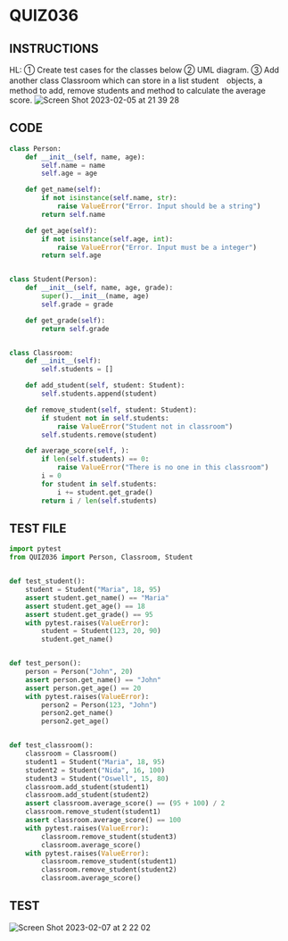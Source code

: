 # QUIZ036

## INSTRUCTIONS

HL: ① Create test cases for the classes below ② UML diagram. ③ Add another class Classroom which can store in a list student　objects, a method to add, remove students and method to calculate the average score.
![Screen Shot 2023-02-05 at 21 39 28](https://user-images.githubusercontent.com/111761417/216819173-31700063-d71c-42c8-9a3d-e30f0afc8b26.png)

## CODE
```.py
class Person:
    def __init__(self, name, age):
        self.name = name
        self.age = age

    def get_name(self):
        if not isinstance(self.name, str):
            raise ValueError("Error. Input should be a string")
        return self.name

    def get_age(self):
        if not isinstance(self.age, int):
            raise ValueError("Error. Input must be a integer")
        return self.age


class Student(Person):
    def __init__(self, name, age, grade):
        super().__init__(name, age)
        self.grade = grade

    def get_grade(self):
        return self.grade


class Classroom:
    def __init__(self):
        self.students = []

    def add_student(self, student: Student):
        self.students.append(student)

    def remove_student(self, student: Student):
        if student not in self.students:
            raise ValueError("Student not in classroom")
        self.students.remove(student)

    def average_score(self, ):
        if len(self.students) == 0:
            raise ValueError("There is no one in this classroom")
        i = 0
        for student in self.students:
            i += student.get_grade()
        return i / len(self.students)
```

## TEST FILE
```.py
import pytest
from QUIZ036 import Person, Classroom, Student


def test_student():
    student = Student("Maria", 18, 95)
    assert student.get_name() == "Maria"
    assert student.get_age() == 18
    assert student.get_grade() == 95
    with pytest.raises(ValueError):
        student = Student(123, 20, 90)
        student.get_name()


def test_person():
    person = Person("John", 20)
    assert person.get_name() == "John"
    assert person.get_age() == 20
    with pytest.raises(ValueError):
        person2 = Person(123, "John")
        person2.get_name()
        person2.get_age()


def test_classroom():
    classroom = Classroom()
    student1 = Student("Maria", 18, 95)
    student2 = Student("Nida", 16, 100)
    student3 = Student("Oswell", 15, 80)
    classroom.add_student(student1)
    classroom.add_student(student2)
    assert classroom.average_score() == (95 + 100) / 2
    classroom.remove_student(student1)
    assert classroom.average_score() == 100
    with pytest.raises(ValueError):
        classroom.remove_student(student3)
        classroom.average_score()
    with pytest.raises(ValueError):
        classroom.remove_student(student1)
        classroom.remove_student(student2)
        classroom.average_score()
```

## TEST

![Screen Shot 2023-02-07 at 2 22 02](https://user-images.githubusercontent.com/111761417/217040739-d1993b1a-40e4-4393-ac09-c67d706480a8.png)

